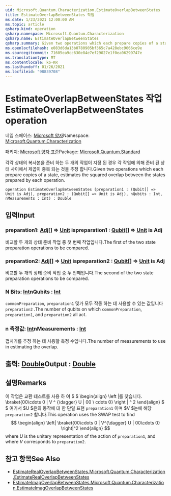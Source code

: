 ```yaml
---
uid: Microsoft.Quantum.Characterization.EstimateOverlapBetweenStates
title: EstimateOverlapBetweenStates 작업
ms.date: 1/23/2021 12:00:00 AM
ms.topic: article
qsharp.kind: operation
qsharp.namespace: Microsoft.Quantum.Characterization
qsharp.name: EstimateOverlapBetweenStates
qsharp.summary: Given two operations which each prepare copies of a state, estimates the squared overlap between the states prepared by each operation.
ms.openlocfilehash: e083d6da13b0780905bf365c7a428ebc9666ce9e
ms.sourcegitcommit: 71605ea9cc630e84e7ef29027e1f0ea06299747e
ms.translationtype: MT
ms.contentlocale: ko-KR
ms.lasthandoff: 01/26/2021
ms.locfileid: "98839708"
---
```

# <a name="estimateoverlapbetweenstates-operation"></a><span data-ttu-id="e5f03-102">EstimateOverlapBetweenStates 작업</span><span class="sxs-lookup"><span data-stu-id="e5f03-102">EstimateOverlapBetweenStates operation</span></span>

<span data-ttu-id="e5f03-103">네임 스페이스: [Microsoft 양자](xref:Microsoft.Quantum.Characterization)</span><span class="sxs-lookup"><span data-stu-id="e5f03-103">Namespace: [Microsoft.Quantum.Characterization](xref:Microsoft.Quantum.Characterization)</span></span>

<span data-ttu-id="e5f03-104">패키지: [Microsoft 양자 표준](https://nuget.org/packages/Microsoft.Quantum.Standard)</span><span class="sxs-lookup"><span data-stu-id="e5f03-104">Package: [Microsoft.Quantum.Standard](https://nuget.org/packages/Microsoft.Quantum.Standard)</span></span>


<span data-ttu-id="e5f03-105">각각 상태의 복사본을 준비 하는 두 개의 작업이 지정 된 경우 각 작업에 의해 준비 된 상태 사이에서 제곱이 중복 되는 것을 추정 합니다.</span><span class="sxs-lookup"><span data-stu-id="e5f03-105">Given two operations which each prepare copies of a state, estimates the squared overlap between the states prepared by each operation.</span></span>

```qsharp
operation EstimateOverlapBetweenStates (preparation1 : (Qubit[] => Unit is Adj), preparation2 : (Qubit[] => Unit is Adj), nQubits : Int, nMeasurements : Int) : Double
```


## <a name="input"></a><span data-ttu-id="e5f03-106">입력</span><span class="sxs-lookup"><span data-stu-id="e5f03-106">Input</span></span>

### <a name="preparation1--qubit--unit--is-adj"></a><span data-ttu-id="e5f03-107">preparation1: [Adj](xref:microsoft.quantum.lang-ref.qubit)[] => [Unit](xref:microsoft.quantum.lang-ref.unit)  is</span><span class="sxs-lookup"><span data-stu-id="e5f03-107">preparation1 : [Qubit](xref:microsoft.quantum.lang-ref.qubit)[] => [Unit](xref:microsoft.quantum.lang-ref.unit)  is Adj</span></span>

<span data-ttu-id="e5f03-108">비교할 두 개의 상태 준비 작업 중 첫 번째 작업입니다.</span><span class="sxs-lookup"><span data-stu-id="e5f03-108">The first of the two state preparation operations to be compared.</span></span>


### <a name="preparation2--qubit--unit--is-adj"></a><span data-ttu-id="e5f03-109">preparation2: [Adj](xref:microsoft.quantum.lang-ref.qubit)[] => [Unit](xref:microsoft.quantum.lang-ref.unit)  is</span><span class="sxs-lookup"><span data-stu-id="e5f03-109">preparation2 : [Qubit](xref:microsoft.quantum.lang-ref.qubit)[] => [Unit](xref:microsoft.quantum.lang-ref.unit)  is Adj</span></span>

<span data-ttu-id="e5f03-110">비교할 두 개의 상태 준비 작업 중 두 번째입니다.</span><span class="sxs-lookup"><span data-stu-id="e5f03-110">The second of the two state preparation operations to be compared.</span></span>


### <a name="nqubits--int"></a><span data-ttu-id="e5f03-111">N Bits: [Int](xref:microsoft.quantum.lang-ref.int)</span><span class="sxs-lookup"><span data-stu-id="e5f03-111">nQubits : [Int](xref:microsoft.quantum.lang-ref.int)</span></span>

<span data-ttu-id="e5f03-112">`commonPreparation`, `preparation1` 및가 모두 작동 하는 데 사용할 수 있는 값입니다 `preparation2` .</span><span class="sxs-lookup"><span data-stu-id="e5f03-112">The number of qubits on which `commonPreparation`, `preparation1`, and `preparation2` all act.</span></span>


### <a name="nmeasurements--int"></a><span data-ttu-id="e5f03-113">n 측정값: [Int](xref:microsoft.quantum.lang-ref.int)</span><span class="sxs-lookup"><span data-stu-id="e5f03-113">nMeasurements : [Int](xref:microsoft.quantum.lang-ref.int)</span></span>

<span data-ttu-id="e5f03-114">겹치기를 추정 하는 데 사용할 측정 수입니다.</span><span class="sxs-lookup"><span data-stu-id="e5f03-114">The number of measurements to use in estimating the overlap.</span></span>



## <a name="output--double"></a><span data-ttu-id="e5f03-115">출력: [Double](xref:microsoft.quantum.lang-ref.double)</span><span class="sxs-lookup"><span data-stu-id="e5f03-115">Output : [Double](xref:microsoft.quantum.lang-ref.double)</span></span>



## <a name="remarks"></a><span data-ttu-id="e5f03-116">설명</span><span class="sxs-lookup"><span data-stu-id="e5f03-116">Remarks</span></span>

<span data-ttu-id="e5f03-117">이 작업은 교환 테스트를 사용 하 여 $ $ \begin{align} \left |를 찾습니다. \braket{00\cdots 0 | V ^ {\dagger} U | 00 \ cdots 0} \right | ^ 2 \end{align} $ $ 여기서 $U $은의 동작에 대 한 단일 표현 `preparation1` 이며 $V $는에 해당 `preparation2` 합니다.</span><span class="sxs-lookup"><span data-stu-id="e5f03-117">This operation uses the SWAP test to find $$ \begin{align} \left| \braket{00\cdots 0 | V^{\dagger} U | 00\cdots 0} \right|^2 \end{align} $$ where $U$ is the unitary representation of the action of `preparation1`, and where $V$ corresponds to `preparation2`.</span></span>

## <a name="see-also"></a><span data-ttu-id="e5f03-118">참고 항목</span><span class="sxs-lookup"><span data-stu-id="e5f03-118">See Also</span></span>

- [<span data-ttu-id="e5f03-119">EstimateRealOverlapBetweenStates.</span><span class="sxs-lookup"><span data-stu-id="e5f03-119">Microsoft.Quantum.Characterization.EstimateRealOverlapBetweenStates</span></span>](xref:Microsoft.Quantum.Characterization.EstimateRealOverlapBetweenStates)
- [<span data-ttu-id="e5f03-120">EstimateImagOverlapBetweenStates.</span><span class="sxs-lookup"><span data-stu-id="e5f03-120">Microsoft.Quantum.Characterization.EstimateImagOverlapBetweenStates</span></span>](xref:Microsoft.Quantum.Characterization.EstimateImagOverlapBetweenStates)